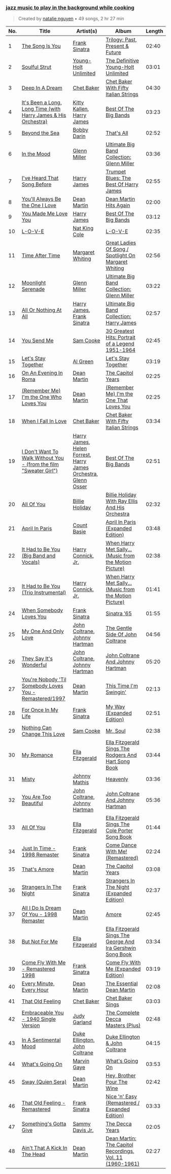 ### [jazz music to play in the background while cooking](https://open.spotify.com/playlist/5TrM2C1a4McxIlFMgxgEHi)

> 
> Created by [natalie nguyen](https://open.spotify.com/user/i02rs12f929cctl9hx84cseag) • 49 songs, 2 hr 27 min

| No. | Title | Artist(s) | Album | Length |
|---|---|---|---|---|
| 1 | [The Song Is You](https://open.spotify.com/track/2sM85PbkrmtqT26sDwbpK5) | [Frank Sinatra](https://open.spotify.com/artist/1Mxqyy3pSjf8kZZL4QVxS0) | [Trilogy: Past, Present & Future](https://open.spotify.com/album/4Cv61B08yHx3fwkylkhCxe) | 02:40 |
| 2 | [Soulful Strut](https://open.spotify.com/track/6v8mOtpRlXbG3BOauqPRHC) | [Young-Holt Unlimited](https://open.spotify.com/artist/5r2DrmyTTiDTQaFz3tyX8W) | [The Definitive Young-Holt Unlimited](https://open.spotify.com/album/6Piq6lFLq7hwbDgyS3pOgJ) | 03:01 |
| 3 | [Deep In A Dream](https://open.spotify.com/track/52T0AOiuNkR0m9akyEqCPb) | [Chet Baker](https://open.spotify.com/artist/3rxeQlsv0Sc2nyYaZ5W71T) | [Chet Baker With Fifty Italian Strings](https://open.spotify.com/album/0tHdQOsn3a95ALBXltvNWX) | 04:30 |
| 4 | [It's Been a Long, Long Time (with Harry James & His Orchestra)](https://open.spotify.com/track/52XDumqYDUXX16R7FM5fpV) | [Kitty Kallen](https://open.spotify.com/artist/0EYASMyi33J1ywBDgei1II), [Harry James](https://open.spotify.com/artist/5MpELOfAiq7aIBTij30phD) | [Best Of The Big Bands](https://open.spotify.com/album/3XY108i3c6uQg4b9GABoyi) | 03:23 |
| 5 | [Beyond the Sea](https://open.spotify.com/track/3KzgdYUlqV6TOG7JCmx2Wg) | [Bobby Darin](https://open.spotify.com/artist/0EodhzA6yW1bIdD5B4tcmJ) | [That's All](https://open.spotify.com/album/5MsJK0kqiYIJDmd3cjkGMn) | 02:52 |
| 6 | [In the Mood](https://open.spotify.com/track/1xsY8IFXUrxeet1Fcmk4oC) | [Glenn Miller](https://open.spotify.com/artist/2aAHdB5HweT3mFcRzm0swc) | [Ultimate Big Band Collection: Glenn Miller](https://open.spotify.com/album/4dkdsQFiMF2Ok0AczTiVBR) | 03:36 |
| 7 | [I've Heard That Song Before](https://open.spotify.com/track/4LQRgExNuf7RYGs4sPELbP) | [Harry James](https://open.spotify.com/artist/5MpELOfAiq7aIBTij30phD) | [Trumpet Blues: The Best Of Harry James](https://open.spotify.com/album/0cxh4uzJZzTYtcNjmqnSvE) | 02:55 |
| 8 | [You'll Always Be the One I Love](https://open.spotify.com/track/42lA9iaBSjXJ0vlDyHfjs1) | [Dean Martin](https://open.spotify.com/artist/49e4v89VmlDcFCMyDv9wQ9) | [Dean Martin Hits Again](https://open.spotify.com/album/1vOdQThTsIh1sGRGcODki5) | 02:00 |
| 9 | [You Made Me Love You](https://open.spotify.com/track/00tKAMEpapyBcrVuSXIYbM) | [Harry James](https://open.spotify.com/artist/5MpELOfAiq7aIBTij30phD) | [Best Of The Big Bands](https://open.spotify.com/album/3XY108i3c6uQg4b9GABoyi) | 03:12 |
| 10 | [L-O-V-E](https://open.spotify.com/track/4QxDOjgpYtQDxxbWPuEJOy) | [Nat King Cole](https://open.spotify.com/artist/7v4imS0moSyGdXyLgVTIV7) | [L-O-V-E](https://open.spotify.com/album/3mGmn1JDde3XyKQqZTJUAL) | 02:35 |
| 11 | [Time After Time](https://open.spotify.com/track/5j9HUr2izjXctYvgKF4GoW) | [Margaret Whiting](https://open.spotify.com/artist/5ZGDxHhju6eE8ja4IyGe87) | [Great Ladies Of Song / Spotlight On Margaret Whiting](https://open.spotify.com/album/1f7ZtwN1b8y3MjgDVMUExO) | 02:56 |
| 12 | [Moonlight Serenade](https://open.spotify.com/track/3ziJFd6JeioC8Xfct0UXpJ) | [Glenn Miller](https://open.spotify.com/artist/2aAHdB5HweT3mFcRzm0swc) | [Ultimate Big Band Collection: Glenn Miller](https://open.spotify.com/album/4dkdsQFiMF2Ok0AczTiVBR) | 03:22 |
| 13 | [All Or Nothing At All](https://open.spotify.com/track/0m7jSL1UmvJR3So3gtqgZr) | [Harry James](https://open.spotify.com/artist/5MpELOfAiq7aIBTij30phD), [Frank Sinatra](https://open.spotify.com/artist/1Mxqyy3pSjf8kZZL4QVxS0) | [Ultimate Big Band Collection: Harry James](https://open.spotify.com/album/0OcrPKQu5tQ5oS194nGuSP) | 02:57 |
| 14 | [You Send Me](https://open.spotify.com/track/0BFEyqJ9DJXS7gKg0Kj46R) | [Sam Cooke](https://open.spotify.com/artist/6hnWRPzGGKiapVX1UCdEAC) | [30 Greatest Hits: Portrait of a Legend 1951-1964](https://open.spotify.com/album/4jiO2jRz7g50ESvYYKsKwZ) | 02:45 |
| 15 | [Let's Stay Together](https://open.spotify.com/track/63xdwScd1Ai1GigAwQxE8y) | [Al Green](https://open.spotify.com/artist/3dkbV4qihUeMsqN4vBGg93) | [Let's Stay Together](https://open.spotify.com/album/58eMx3QrTkiRmGGbSz2XL0) | 03:19 |
| 16 | [On An Evening In Roma](https://open.spotify.com/track/6ROVCVeTh27M57FDyBesxS) | [Dean Martin](https://open.spotify.com/artist/49e4v89VmlDcFCMyDv9wQ9) | [The Capitol Years](https://open.spotify.com/album/6bpCpvLc2xHLN1Qnx6rzaI) | 02:25 |
| 17 | [(Remember Me) I'm the One Who Loves You](https://open.spotify.com/track/1q2RbUwPCCvO97Mx0VygiX) | [Dean Martin](https://open.spotify.com/artist/49e4v89VmlDcFCMyDv9wQ9) | [(Remember Me) I'm the One That Loves You](https://open.spotify.com/album/5tG8Yo4TbHyzirUGDq02xK) | 02:25 |
| 18 | [When I Fall In Love](https://open.spotify.com/track/7ivvnUMRMSD4oV5XkoY8rW) | [Chet Baker](https://open.spotify.com/artist/3rxeQlsv0Sc2nyYaZ5W71T) | [Chet Baker With Fifty Italian Strings](https://open.spotify.com/album/0tHdQOsn3a95ALBXltvNWX) | 03:34 |
| 19 | [I Don't Want To Walk Without You - (from the film "Sweater Girl")](https://open.spotify.com/track/5vxWwZw74Img3ywxQfH2CD) | [Harry James](https://open.spotify.com/artist/5MpELOfAiq7aIBTij30phD), [Helen Forrest](https://open.spotify.com/artist/5SguMzNsojVk03s64Ggzad), [Harry James Orchestra](https://open.spotify.com/artist/5atxwiJwhG2ropcUm3hh60), [Glenn Osser](https://open.spotify.com/artist/5IzlXnIwa5PWqv5Eh4vJnj) | [Best Of The Big Bands](https://open.spotify.com/album/3XY108i3c6uQg4b9GABoyi) | 02:51 |
| 20 | [All Of You](https://open.spotify.com/track/3XOJhbofb4qTZdt0RLLrUq) | [Billie Holiday](https://open.spotify.com/artist/1YzCsTRb22dQkh9lghPIrp) | [Billie Holiday With Ray Ellis And His Orchestra](https://open.spotify.com/album/780YbUDX22mHli9KRZZwKu) | 02:32 |
| 21 | [April In Paris](https://open.spotify.com/track/5rdjEoAiqqsjZdQaYSaDta) | [Count Basie](https://open.spotify.com/artist/2jFZlvIea42ZvcCw4OeEdA) | [April In Paris (Expanded Edition)](https://open.spotify.com/album/1gDs61sxoI4By9TKxe8Y0k) | 03:48 |
| 22 | [It Had to Be You (Big Band and Vocals)](https://open.spotify.com/track/6RQyR8w79twqungkICXxoU) | [Harry Connick, Jr.](https://open.spotify.com/artist/6u17YlWtW4oqFF5Hn9UU79) | [When Harry Met Sally... (Music from the Motion Picture)](https://open.spotify.com/album/7CJpztvC4VeiklEHgoFvQ7) | 02:38 |
| 23 | [It Had to Be You (Trio Instrumental)](https://open.spotify.com/track/2u1Wpi11oOpIXS9Mv0y2ea) | [Harry Connick, Jr.](https://open.spotify.com/artist/6u17YlWtW4oqFF5Hn9UU79) | [When Harry Met Sally... (Music from the Motion Picture)](https://open.spotify.com/album/7CJpztvC4VeiklEHgoFvQ7) | 01:41 |
| 24 | [When Somebody Loves You](https://open.spotify.com/track/11dg7QrzxPfmcNg5ARR6yD) | [Frank Sinatra](https://open.spotify.com/artist/1Mxqyy3pSjf8kZZL4QVxS0) | [Sinatra ’65](https://open.spotify.com/album/22dAgxWXl4mZ8L3O0YPMkA) | 01:55 |
| 25 | [My One And Only Love](https://open.spotify.com/track/1BPmVDqR4cX9aFC0Qx0eWn) | [John Coltrane](https://open.spotify.com/artist/2hGh5VOeeqimQFxqXvfCUf), [Johnny Hartman](https://open.spotify.com/artist/7qVvIFc9DktkAc0HKzRhNo) | [The Gentle Side Of John Coltrane](https://open.spotify.com/album/0hc0DLxQyod6p5UdCjNOJS) | 04:56 |
| 26 | [They Say It's Wonderful](https://open.spotify.com/track/6x8XKDM8Rnid4TyOUg9kj3) | [John Coltrane](https://open.spotify.com/artist/2hGh5VOeeqimQFxqXvfCUf), [Johnny Hartman](https://open.spotify.com/artist/7qVvIFc9DktkAc0HKzRhNo) | [John Coltrane And Johnny Hartman](https://open.spotify.com/album/5e3mq4TT4RLn4VXfgKV6MU) | 05:20 |
| 27 | [You're Nobody 'Til Somebody Loves You - Remastered/1997](https://open.spotify.com/track/4WUcNkpoNSKoe5MUuyzrfC) | [Dean Martin](https://open.spotify.com/artist/49e4v89VmlDcFCMyDv9wQ9) | [This Time I'm Swingin'](https://open.spotify.com/album/6BzWacVGd1soCBPYzGRm2Y) | 02:13 |
| 28 | [For Once In My Life](https://open.spotify.com/track/3FsrG1TIB79ONER5Fr1cCt) | [Frank Sinatra](https://open.spotify.com/artist/1Mxqyy3pSjf8kZZL4QVxS0) | [My Way (Expanded Edition)](https://open.spotify.com/album/3IdNQBn7De23AVyv2V67wn) | 02:51 |
| 29 | [Nothing Can Change This Love](https://open.spotify.com/track/6e6Kxot9nHyZ4I8GgmGKII) | [Sam Cooke](https://open.spotify.com/artist/6hnWRPzGGKiapVX1UCdEAC) | [Mr. Soul](https://open.spotify.com/album/1rEYwOdpVc2W39d0uxf0va) | 02:38 |
| 30 | [My Romance](https://open.spotify.com/track/4y8icjzu6fZP503Mg31Tpn) | [Ella Fitzgerald](https://open.spotify.com/artist/5V0MlUE1Bft0mbLlND7FJz) | [Ella Fitzgerald Sings The Rodgers And Hart Song Book](https://open.spotify.com/album/3DXgUbJhOxidQC3l0tegY9) | 03:44 |
| 31 | [Misty](https://open.spotify.com/track/4uxsv9PjV3Yeyn51RdWvGJ) | [Johnny Mathis](https://open.spotify.com/artist/21LGsW7bziR4Ledx7WZ1Wf) | [Heavenly](https://open.spotify.com/album/3Yx5An0VumBISWmrOtNyB9) | 03:36 |
| 32 | [You Are Too Beautiful](https://open.spotify.com/track/4bA0Y5vHsRx2RH59lGkryb) | [John Coltrane](https://open.spotify.com/artist/2hGh5VOeeqimQFxqXvfCUf), [Johnny Hartman](https://open.spotify.com/artist/7qVvIFc9DktkAc0HKzRhNo) | [John Coltrane And Johnny Hartman](https://open.spotify.com/album/5e3mq4TT4RLn4VXfgKV6MU) | 05:36 |
| 33 | [All Of You](https://open.spotify.com/track/65O89M7GMB8pA88VyxxJm7) | [Ella Fitzgerald](https://open.spotify.com/artist/5V0MlUE1Bft0mbLlND7FJz) | [Ella Fitzgerald Sings The Cole Porter Song Book](https://open.spotify.com/album/6nOxyYuddsKmHYRQccKSjM) | 01:44 |
| 34 | [Just In Time - 1998 Remaster](https://open.spotify.com/track/4atI4s4twgaBjdjfupti2e) | [Frank Sinatra](https://open.spotify.com/artist/1Mxqyy3pSjf8kZZL4QVxS0) | [Come Dance With Me! (Remastered)](https://open.spotify.com/album/2XgFfM6SNKtNLGcN3joZro) | 02:24 |
| 35 | [That's Amore](https://open.spotify.com/track/5vtJAOVULbRPP0Ux6PPmpP) | [Dean Martin](https://open.spotify.com/artist/49e4v89VmlDcFCMyDv9wQ9) | [The Capitol Years](https://open.spotify.com/album/6bpCpvLc2xHLN1Qnx6rzaI) | 03:08 |
| 36 | [Strangers In The Night](https://open.spotify.com/track/74VR3AkGPhbYXnxcOYa16x) | [Frank Sinatra](https://open.spotify.com/artist/1Mxqyy3pSjf8kZZL4QVxS0) | [Strangers In The Night (Expanded Edition)](https://open.spotify.com/album/1kyb5tomEXcA106V57puFW) | 02:37 |
| 37 | [All I Do Is Dream Of You - 1998 Remaster](https://open.spotify.com/track/3v5mQZ0HKH58hpkJmc7W3v) | [Dean Martin](https://open.spotify.com/artist/49e4v89VmlDcFCMyDv9wQ9) | [Amore](https://open.spotify.com/album/4u2mdmf6P2cTE5M2rhbovR) | 02:45 |
| 38 | [But Not For Me](https://open.spotify.com/track/64QtLJjrbxGfO8xQeypj7b) | [Ella Fitzgerald](https://open.spotify.com/artist/5V0MlUE1Bft0mbLlND7FJz) | [Ella Fitzgerald Sings The George And Ira Gershwin Song Book](https://open.spotify.com/album/2vz9bOelnO5EoDBPkzEJjt) | 03:34 |
| 39 | [Come Fly With Me - Remastered 1998](https://open.spotify.com/track/4hHbeIIKO5Y5uLyIEbY9Gn) | [Frank Sinatra](https://open.spotify.com/artist/1Mxqyy3pSjf8kZZL4QVxS0) | [Come Fly With Me (Expanded Edition)](https://open.spotify.com/album/66v9QmjAj0Wwhh2OpbU4BE) | 03:19 |
| 40 | [Every Minute, Every Hour](https://open.spotify.com/track/5nttFRNwLmf3Rkj1B3W8Vk) | [Dean Martin](https://open.spotify.com/artist/49e4v89VmlDcFCMyDv9wQ9) | [The Essential Dean Martin](https://open.spotify.com/album/3bCD76GPTntFdGOT6KXgO3) | 02:08 |
| 41 | [That Old Feeling](https://open.spotify.com/track/2d64G7VaZdHQuAquz5HQNu) | [Chet Baker](https://open.spotify.com/artist/3rxeQlsv0Sc2nyYaZ5W71T) | [Chet Baker Sings](https://open.spotify.com/album/5JJ779nrbHx0KB2lBrMMa4) | 03:03 |
| 42 | [Embraceable You - 1940 Single Version](https://open.spotify.com/track/1dy9EATwArE9ALpeGW8VQC) | [Judy Garland](https://open.spotify.com/artist/0hItVPjwJLVZrFqOyIsxPf) | [The Complete Decca Masters (Plus)](https://open.spotify.com/album/1FB5UJKvWTEVyFBAbHwIP0) | 02:48 |
| 43 | [In A Sentimental Mood](https://open.spotify.com/track/0E8q2Fx2XuzXCO2NSAppkR) | [Duke Ellington](https://open.spotify.com/artist/4F7Q5NV6h5TSwCainz8S5A), [John Coltrane](https://open.spotify.com/artist/2hGh5VOeeqimQFxqXvfCUf) | [Duke Ellington & John Coltrane](https://open.spotify.com/album/1OvmilWKtrabJGEpPRlgK5) | 04:15 |
| 44 | [What's Going On](https://open.spotify.com/track/3Um9toULmYFGCpvaIPFw7l) | [Marvin Gaye](https://open.spotify.com/artist/3koiLjNrgRTNbOwViDipeA) | [What's Going On](https://open.spotify.com/album/2v6ANhWhZBUKkg6pJJBs3B) | 03:53 |
| 45 | [Sway (Quien Sera)](https://open.spotify.com/track/4nbILrYODP667b3d66ZMzI) | [Dean Martin](https://open.spotify.com/artist/49e4v89VmlDcFCMyDv9wQ9) | [Hey, Brother Pour The Wine](https://open.spotify.com/album/4FGYCziMpKskiKoujCTMj8) | 02:42 |
| 46 | [That Old Feeling - Remastered](https://open.spotify.com/track/3xBEKbuWpygxpg58HFTEna) | [Frank Sinatra](https://open.spotify.com/artist/1Mxqyy3pSjf8kZZL4QVxS0) | [Nice 'n' Easy (Remastered / Expanded Edition)](https://open.spotify.com/album/2Xp6c8OMMolIoix6KLyun2) | 03:33 |
| 47 | [Something's Gotta Give](https://open.spotify.com/track/3krgfOQI9Szq8cF0Umm1O1) | [Sammy Davis Jr.](https://open.spotify.com/artist/1NAWG3AngjBXyKbmPaz92D) | [The Decca Years](https://open.spotify.com/album/653NffdK42IKzsD3goAEHg) | 02:05 |
| 48 | [Ain't That A Kick In The Head](https://open.spotify.com/track/7fQ3PYTYdu208fQ3JEm2U7) | [Dean Martin](https://open.spotify.com/artist/49e4v89VmlDcFCMyDv9wQ9) | [Dean Martin: The Capitol Recordings, Vol. 11 (1960-1961)](https://open.spotify.com/album/3LGVxGRKwi4WfDnhMaBygF) | 02:27 |
